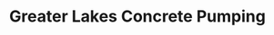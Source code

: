 ---
title: "Greater Lakes Concrete Pumping"
url: /buffalo/greater-lakes-concrete-pumping/
shop: Baustoffe
---